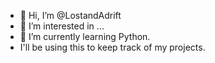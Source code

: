 - 👋 Hi, I’m @LostandAdrift
- 👀 I’m interested in ...
- 🌱 I’m currently learning Python.
- I'll be using this to keep track of my projects.



<!---
LostandAdrift/LostandAdrift is a ✨ special ✨ repository because its `README.md` (this file) appears on your GitHub profile.
You can click the Preview link to take a look at your changes.
--->
